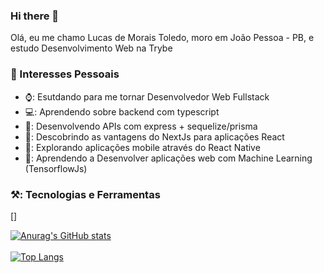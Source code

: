 ### Hi there 👋
Olá, eu me chamo Lucas de Morais Toledo, moro em João Pessoa - PB, e estudo Desenvolvimento Web na Trybe

### 🔭 Interesses Pessoais

<ul>
  <li> ⌚: Esutdando para me tornar Desenvolvedor Web Fullstack </li> 
  <li> 💻: Aprendendo sobre backend com typescript </li>
  <li> 📆: Desenvolvendo APIs com express + sequelize/prisma </li>
  <li> 🍰: Descobrindo as vantagens do NextJs para aplicações React </li>
  <li> 📱: Explorando aplicações mobile através do React Native </li>
  <li> 🤖: Aprendendo a Desenvolver aplicações web com Machine Learning (TensorflowJs) </li>
</ul>

### ⚒️: Tecnologias e Ferramentas
[]


[![Anurag's GitHub stats](https://github-readme-stats.vercel.app/api?username=lucas-morais)](https://github.com/anuraghazra/github-readme-stats)
<br>
<br>
[![Top Langs](https://github-readme-stats.vercel.app/api/top-langs/?username=lucas-morais)](https://github.com/anuraghazra/github-readme-stats)




<!--
**lucas-morais/lucas-morais** is a ✨ _special_ ✨ repository because its `README.md` (this file) appears on your GitHub profile.

Here are some ideas to get you started:

- 🔭 I’m currently working on ...
- 🌱 I’m currently learning ...
- 👯 I’m looking to collaborate on ...
- 🤔 I’m looking for help with ...
- 💬 Ask me about ...
- 📫 How to reach me: ...
- 😄 Pronouns: ...
- ⚡ Fun fact: ...
-->
